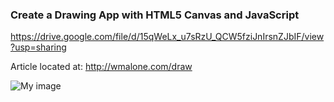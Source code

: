 ### Create a Drawing App with HTML5 Canvas and JavaScript
https://drive.google.com/file/d/15qWeLx_u7sRzU_QCW5fziJnIrsnZJbIF/view?usp=sharing

Article located at: http://wmalone.com/draw

![My image](http://www.williammalone.com/articles/create-html5-canvas-javascript-drawing-app/images/html5-drawing-tool-example.png)